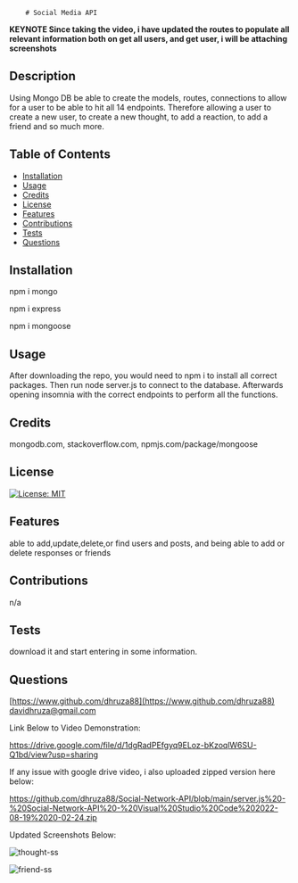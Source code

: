 
        # Social Media API


**KEYNOTE Since taking the video, i have updated the routes to populate all relevant information both on get all users, and get user, i will be attaching screenshots**

## Description
Using Mongo DB be able to create the models, routes, connections to allow for a user to be able to hit all 14 endpoints. Therefore allowing a user to create a new user, to create a new thought, to add a reaction, to add a friend and so much more.



## Table of Contents

- [Installation](#installation)
- [Usage](#usage)
- [Credits](#credits)
- [License](#license)
- [Features](#features)
- [Contributions](#contributions)
- [Tests](#tests)
- [Questions](#questions)


## Installation
npm i mongo

npm i express

npm i mongoose

## Usage
After downloading the repo, you would need to npm i to install all correct packages. Then run node server.js to connect to the database. Afterwards opening insomnia with the correct endpoints to perform all the functions.

## Credits
mongodb.com, stackoverflow.com, npmjs.com/package/mongoose

## License
[![License: MIT](https://img.shields.io/badge/License-MIT-yellow.svg)](https://opensource.org/licenses/MIT)


## Features
able to add,update,delete,or find users and posts, and being able to add or delete responses or friends

## Contributions
n/a

## Tests
download it and start entering in some information.

## Questions
[https://www.github.com/dhruza88](https://www.github.com/dhruza88) <br />
davidhruza@gmail.com

Link Below to Video Demonstration:

https://drive.google.com/file/d/1dgRadPEfgyq9ELoz-bKzoqlW6SU-Q1bd/view?usp=sharing

If any issue with google drive video, i also uploaded zipped version here below:

https://github.com/dhruza88/Social-Network-API/blob/main/server.js%20-%20Social-Network-API%20-%20Visual%20Studio%20Code%202022-08-19%2020-02-24.zip

Updated Screenshots Below:

![thought-ss](https://user-images.githubusercontent.com/106774335/185815900-cd9f31e3-2f20-4f1b-a85d-d1225e736c20.jpg)


![friend-ss](https://user-images.githubusercontent.com/106774335/185815923-7142695e-9f32-4d7d-9d32-75ffee0e729d.jpg)



